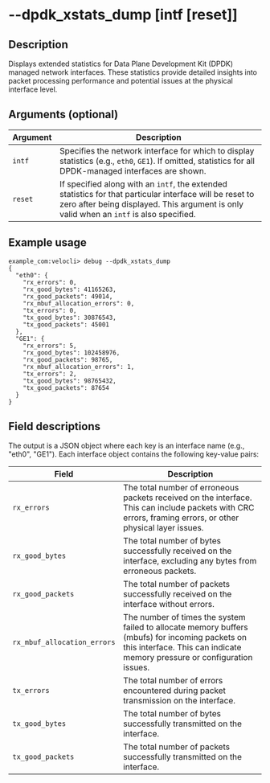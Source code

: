 #	--dpdk_xstats_dump [intf [reset]]

##	Description
Displays extended statistics for Data Plane Development Kit (DPDK) managed network interfaces. These statistics provide detailed insights into packet processing performance and potential issues at the physical interface level.

##  Arguments (optional)
| Argument | Description |
|---|---|
| `intf` | Specifies the network interface for which to display statistics (e.g., `eth0`, `GE1`). If omitted, statistics for all DPDK-managed interfaces are shown. |
| `reset` | If specified along with an `intf`, the extended statistics for that particular interface will be reset to zero after being displayed. This argument is only valid when an `intf` is also specified. |

##  Example usage
```
example_com:velocli> debug --dpdk_xstats_dump
{
  "eth0": {
    "rx_errors": 0,
    "rx_good_bytes": 41165263,
    "rx_good_packets": 49014,
    "rx_mbuf_allocation_errors": 0,
    "tx_errors": 0,
    "tx_good_bytes": 30876543,
    "tx_good_packets": 45001
  },
  "GE1": {
    "rx_errors": 5,
    "rx_good_bytes": 102458976,
    "rx_good_packets": 98765,
    "rx_mbuf_allocation_errors": 1,
    "tx_errors": 2,
    "tx_good_bytes": 98765432,
    "tx_good_packets": 87654
  }
}
```
##  Field descriptions
The output is a JSON object where each key is an interface name (e.g., "eth0", "GE1"). Each interface object contains the following key-value pairs:

| Field                       | Description |
|-----------------------------|-------------|
| `rx_errors`                 | The total number of erroneous packets received on the interface. This can include packets with CRC errors, framing errors, or other physical layer issues. |
| `rx_good_bytes`             | The total number of bytes successfully received on the interface, excluding any bytes from erroneous packets. |
| `rx_good_packets`           | The total number of packets successfully received on the interface without errors. |
| `rx_mbuf_allocation_errors` | The number of times the system failed to allocate memory buffers (mbufs) for incoming packets on this interface. This can indicate memory pressure or configuration issues. |
| `tx_errors`                 | The total number of errors encountered during packet transmission on the interface. |
| `tx_good_bytes`             | The total number of bytes successfully transmitted on the interface. |
| `tx_good_packets`           | The total number of packets successfully transmitted on the interface. |